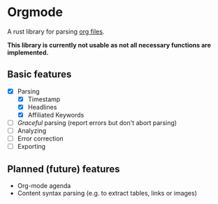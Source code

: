 # Orgmode

A rust library for parsing [org files](https://orgmode.org/).

**This library is currently not usable as not all necessary functions are implemented.**

## Basic features

- [x] Parsing
    - [x] Timestamp
    - [x] Headlines
    - [x] Affiliated Keywords
- [ ] *Graceful* parsing (report errors but don't abort parsing)
- [ ] Analyzing
- [ ] Error correction
- [ ] Exporting

## Planned (future) features

- Org-mode agenda
- Content syntax parsing (e.g. to extract tables, links or images)
